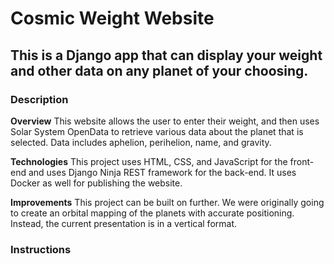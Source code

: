 # Cosmic Weight Website
## This is a Django app that can display your weight and other data on any planet of your choosing.

### Description
**Overview**
This website allows the user to enter their weight, and then uses Solar System OpenData to retrieve various data about the planet
that is selected. Data includes aphelion, perihelion, name, and gravity.

**Technologies**
This project uses HTML, CSS, and JavaScript for the front-end and uses Django Ninja REST framework for the back-end. It uses Docker as well for publishing the website.

**Improvements**
This project can be built on further. We were originally going to create an orbital mapping of the planets with accurate positioning. Instead, the current presentation is in a vertical format.

### Instructions
